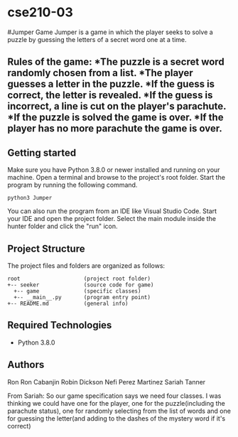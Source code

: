 # cse210-03
#Jumper Game
Jumper is a game in which the player seeks to solve a puzzle by guessing the letters of a secret word one at a time.

Rules of the game:
*The puzzle is a secret word randomly chosen from a list.
*The player guesses a letter in the puzzle.
*If the guess is correct, the letter is revealed.
*If the guess is incorrect, a line is cut on the player's parachute.
*If the puzzle is solved the game is over.
*If the player has no more parachute the game is over.
----
## Getting started
Make sure you have Python 3.8.0 or newer installed and running on your machine. Open a terminal and browse to the project's root folder. Start the program by running the following command.

```
python3 Jumper 
```
You can also run the program from an IDE like Visual Studio Code. Start your IDE and open the project folder. Select the main module inside the hunter folder and click the "run" icon.

## Project Structure
The project files and folders are organized as follows:
```
root                    (project root folder)
+-- seeker              (source code for game)
  +-- game              (specific classes)
  +-- __main__.py       (program entry point)
+-- README.md           (general info)
```

## Required Technologies
* Python 3.8.0


## Authors
Ron Ron Cabanjin
Robin Dickson
Nefi Perez Martinez
Sariah Tanner


From Sariah:
So our game specification says we need four classes.  I was thinking we could have one for the player, one for the puzzle(including the parachute status), one for randomly selecting from the list of words and one for guessing the letter(and adding to the dashes of the mystery word if it's correct)  

